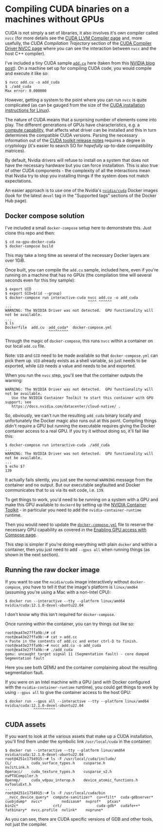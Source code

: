 Compiling CUDA binaries on a machines without GPUs
==================================================

CUDA is not simply a set of libraries, it also involves it's own compiler called `nvcc` (for more details see the [CUDA LLVM Compiler page](https://developer.nvidia.com/cuda-llvm-compiler) and, more usefully, the _CUDA Compilation Trajectory_ section of the [CUDA Compiler Driver NVCC page](https://docs.nvidia.com/cuda/cuda-compiler-driver-nvcc/) where you can see the interaction between `nvcc` and the host C++ compiler).

I've included a tiny CUDA sample [`add.cu`](add.cu) here (taken from this [NVIDIA blog post](https://developer.nvidia.com/blog/even-easier-introduction-cuda/)).
On a machine set up for compiling CUDA code, you would compile and execute it like so:

```
$ nvcc add.cu -o add_cuda
$ ./add_cuda
Max error: 0.000000
```

However, getting a system to the point where you can run `nvcc` is quite complicated (as can be gauged from the size of the [CUDA installation instructions for Linux](https://docs.nvidia.com/cuda/cuda-installation-guide-linux/)).

The nature of CUDA means that a surprising number of elements come into play. The different generations of GPUs have characteristics, e.g. a [compute capability](https://developer.nvidia.com/cuda-gpus), that affects what driver can be installed and this in turn determines the compatible CUDA versions. Parsing the necessary information out of the [CUDA toolkit release notes](https://docs.nvidia.com/cuda/cuda-toolkit-release-notes/index.html) requires a degree in cryptology (it's easier to search SO for _hopefully_ up-to-date compatibility matrices).

By default, Nvidia drivers will refuse to install on a system that does not have the necessary hardware but you can force installation. This is also true of other CUDA components - the complexity of all the interactions mean that Nvidia try to stop you installing things if the system does not match expectations.

An easier approach is to use one of the Nvidia's [`nvidia/cuda`](https://hub.docker.com/r/nvidia/cuda) Docker images (look for the latest `devel` tag in the "Supported tags" sections of the Docker Hub page).

Docker compose solution
-----------------------

I've included a small `docker-compose` setup here to demonstrate this. Just clone this repo and then:

```
$ cd no-gpu-docker-cuda
$ docker-compose build
```

This may take a long time as several of the necessary Docker layers are over 1GiB.

Once built, you can compile the `add.cu` sample, included here, even if you're running on a machine that has no GPUs (the compilation time will several seconds even for this tiny sample):

```
$ export UID
$ export GID=$(id --group)
$ docker-compose run interactive-cuda nvcc add.cu -o add_cuda
                                      ^^^^ ^^^^^^
...
WARNING: The NVIDIA Driver was not detected.  GPU functionality will not be available.
...
$ ls
Dockerfile  add.cu  add_cuda*  docker-compose.yml
                    ^^^^^^^^^
```

Through the magic of `docker-compose`, this runs `nvcc` within a container on our local `add.cu` file.

Note: `UID` and `GID` need to be made available so that `docker-compose.yml` can pick them up. `UID` already exists as a shell variable, so just needs to be exported, while `GID` needs a value and needs to be and exported.

When you run the `nvcc` step, you'll see that the container outputs the warning:

```
WARNING: The NVIDIA Driver was not detected.  GPU functionality will not be available.
   Use the NVIDIA Container Toolkit to start this container with GPU support; see
   https://docs.nvidia.com/datacenter/cloud-native/ .
```

So, obviously, we can't run the resulting `add_cuda` binary locally and unfortunately the Docker magic also runs out at this point. Compiling things didn't require a GPU but running the executable requires giving the Docker container access to a real GPU. If you try it without doing so, it'll fail like this:

```
$ docker-compose run interactive-cuda ./add_cuda
...
WARNING: The NVIDIA Driver was not detected.  GPU functionality will not be available.
...
$ echo $?
139
```

It actually fails silently, you just see the normal `WARNING` message from the container and no output. But our executable segfaulted and Docker communicates that to us via its exit code, i.e. `139`.

To get things to work, you'd need to be running on a system with a GPU and make this GPU available to `dockerd` by setting up the [NVIDIA Container Toolkit](https://docs.nvidia.com/datacenter/cloud-native/container-toolkit/user-guide.html) - in particular you need to add the `nvidia-container-runtime` runtime.

Then you would need to update the [`docker-compose.yml`](docker-compose.yml) file to reserve the necessary GPU capability as covered in the [Enabling GPU access with Compose page](https://docs.docker.com/compose/gpu-support/).

This step is simpler if you're doing everything with plain `docker` and within a container, then you just need to add `--gpus all` when running things (as shown in the next section).

Running the raw docker image
----------------------------

If you want to use the `nvidia/cuda` image interactively without `docker-compose`, you have to tell it that the image's platform is `linux/amd64` (assuming you're using a Mac with a non-Intel CPU):

```
$ docker run --interactive --tty --platform linux/amd64 nvidia/cuda:12.1.0-devel-ubuntu22.04
```

I don't know why this isn't required for `docker-compose`.

Once running within the container, you can try things out like so:

```
root@ea43e27ffa9b:/# cd
root@ea43e27ffa9b:~# cat > add.cc
> Paste in the contents of add.cc and enter ctrl-D to finish.
root@ea43e27ffa9b:~# nvcc add.cu -o add_cuda
root@ea43e27ffa9b:~# ./add_cuda 
qemu: uncaught target signal 11 (Segmentation fault) - core dumped
Segmentation fault
```

Here you see both QEMU and the container complaining about the resulting segmentation fault.

If you were on an Intel machine with a GPU (and with Docker configured with the `nvidia-container-runtime` runtime), you could get things to work by using `--gpus all` to give the container access to the host GPU:

```
$ docker run --gpus all --interactive --tty --platform linux/amd64 nvidia/cuda:12.1.0-devel-ubuntu22.04
             ^^^^^^^^^^
```

CUDA assets
-----------

If you want to look at the various assets that make up a CUDA installation, you'll find them under the symbolic link `/usr/local/cuda` in the container:

```
$ docker run --interactive --tty --platform linux/amd64 nvidia/cuda:12.1.0-devel-ubuntu22.04
root@4251c1754915:~# ls -F /usr/local/cuda/include/
CL/         cuda_surface_types.h    cusparse.h                   nvJitLink.h
Openacc/    cuda_texture_types.h    cusparse_v2.h                nvPTXCompiler.h
Openmp/     cuda_vdpau_interop.h    device_atomic_functions.h    nvToolsExt.h
...
root@4251c1754915:~# ls -F /usr/local/cuda/bin
__nvcc_device_query*  compute-sanitizer*  cu++filt*  cuda-gdbserver*  cuobjdump*  nvcc*         nvdisasm*  nvprof*   ptxas*
bin2c*                crt/                cuda-gdb*  cudafe++*        fatbinary*  nvcc.profile  nvlink*    nvprune*
```

As you can see, there are CUDA specific versions of GDB and other tools, not just the compiler.
